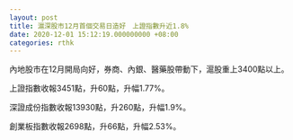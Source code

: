 ```yaml
---
layout: post
title: 滬深股市12月首個交易日造好　上證指數升近1.8%
date: 2020-12-01 15:12:19.000000000 +08:00
categories: rthk
---
```


內地股市在12月開局向好，券商、內銀、醫藥股帶動下，滬股重上3400點以上。

上證指數收報3451點，升60點，升幅1.77%。

深證成份指數收報13930點，升260點，升幅1.9%。

創業板指數收報2698點，升66點，升幅2.53%。
